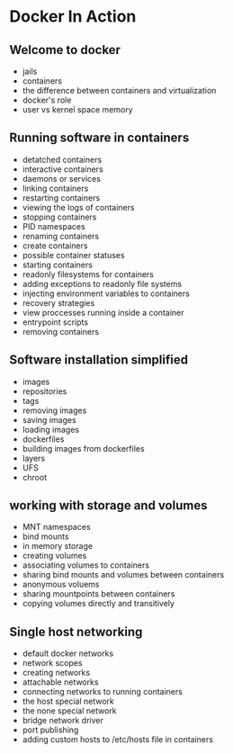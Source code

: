 # Docker In Action

## Welcome to docker

- jails
- containers
- the difference between containers and virtualization
- docker's role
- user vs kernel space memory

## Running software in containers

- detatched containers
- interactive containers
- daemons or services
- linking containers
- restarting containers
- viewing the logs of containers
- stopping containers
- PID namespaces
- renaming containers
- create containers
- possible container statuses
- starting containers
- readonly filesystems for containers
- adding exceptions to readonly file systems
- injecting environment variables to containers
- recovery strategies
- view proccesses running inside a container
- entrypoint scripts
- removing containers

## Software installation simplified

- images
- repositories
- tags
- removing images
- saving images
- loading images
- dockerfiles
- building images from dockerfiles
- layers
- UFS
- chroot

## working with storage and volumes

- MNT namespaces
- bind mounts
- in memory storage
- creating volumes
- associating volumes to containers
- sharing bind mounts and volumes between containers
- anonymous voluems
- sharing mountpoints between containers
- copying volumes directly and transitively

## Single host networking

- default docker networks
- network scopes
- creating networks
- attachable networks
- connecting networks to running containers
- the host special network
- the none special network
- bridge network driver
- port publishing
- adding custom hosts to /etc/hosts file in containers

